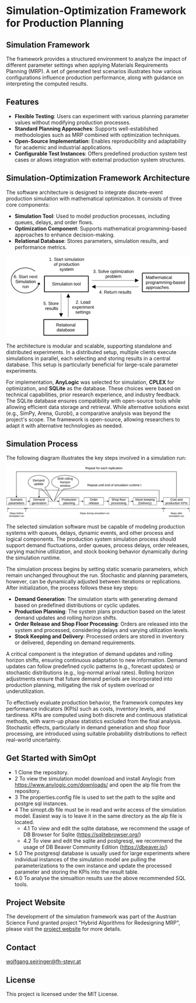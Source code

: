 # Simulation-Optimization Framework for Production Planning

## Simulation Framework
The framework provides a structured environment to analyze the impact of different parameter settings when applying Materials Requirements Planning (MRP). A set of generated test scenarios illustrates how various configurations influence production performance, along with guidance on interpreting the computed results.

## Features
- **Flexible Testing**: Users can experiment with various planning parameter values without modifying production processes.
- **Standard Planning Approaches**: Supports well-established methodologies such as MRP combined with optimization techniques.
- **Open-Source Implementation**: Enables reproducibility and adaptability for academic and industrial applications.
- **Configurable Test Instances**: Offers predefined production system test cases or allows integration with external production system structures.

## Simulation-Optimization Framework Architecture
The software architecture is designed to integrate discrete-event production simulation with mathematical optimization. It consists of three core components:
- **Simulation Tool**: Used to model production processes, including queues, delays, and order flows.
- **Optimization Component**: Supports mathematical programming-based approaches to enhance decision-making.
- **Relational Database**: Stores parameters, simulation results, and performance metrics.

![Simulation Framework Architecture](simulationarchitecture.png)

The architecture is modular and scalable, supporting standalone and distributed experiments. In a distributed setup, multiple clients execute simulations in parallel, each selecting and storing results in a central database. This setup is particularly beneficial for large-scale parameter experiments.

For implementation, **AnyLogic** was selected for simulation, **CPLEX** for optimization, and **SQLite** as the database. These choices were based on technical capabilities, prior research experience, and industry feedback. The SQLite database ensures compatibility with open-source tools while allowing efficient data storage and retrieval. While alternative solutions exist (e.g., SimPy, Arena, Gurobi), a comparative analysis was beyond the project's scope. The framework is open-source, allowing researchers to adapt it with alternative technologies as needed.

## Simulation Process
The following diagram illustrates the key steps involved in a simulation run:

![Simulation Process](simulationprocess.png)

The selected simulation software must be capable of modeling production systems with queues, delays, dynamic events, and other process and logical components. The production system simulation process should support demand fluctuations, order queues, process delays, order releases, varying machine utilization, and stock booking behavior dynamically during the simulation runtime.

The simulation process begins by setting static scenario parameters, which remain unchanged throughout the run. Stochastic and planning parameters, however, can be dynamically adjusted between iterations or replications. After initialization, the process follows these key steps:
- **Demand Generation**: The simulation starts with generating demand based on predefined distributions or cyclic updates.
- **Production Planning**: The system plans production based on the latest demand updates and rolling horizon shifts.
- **Order Release and Shop Floor Processing**: Orders are released into the system and processed, considering delays and varying utilization levels.
- **Stock Keeping and Delivery**: Processed orders are stored in inventory or delivered, depending on demand requirements.

A critical component is the integration of demand updates and rolling horizon shifts, ensuring continuous adaptation to new information. Demand updates can follow predefined cyclic patterns (e.g., forecast updates) or stochastic distributions (e.g., log-normal arrival rates). Rolling horizon adjustments ensure that future demand periods are incorporated into production planning, mitigating the risk of system overload or underutilization.

To effectively evaluate production behavior, the framework computes key performance indicators (KPIs) such as costs, inventory levels, and tardiness. KPIs are computed using both discrete and continuous statistical methods, with warm-up phase statistics excluded from the final analysis. Stochastic effects, particularly in demand generation and shop floor processing, are introduced using suitable probability distributions to reflect real-world uncertainty.

## Get Started with SimOpt
- 1 Clone the repository.
- 2 To view the simulation model download and install Anylogic from https://www.anylogic.com/downloads/ and open the alp file from the repository.
- 3 The properties.config file is used to set the path to the sqlite and postgre sql instances.
- 4 The simopt.db file must be in read and write access of the simulation model. Easiest way is to leave it in the same directory as the alp file is located.
  - 4.1 To view and edit the sqlite database, we recommend the usage of DB Browser for Sqlite (https://sqlitebrowser.org/)
  - 4.2 To view and edit the sqlite and postgresql, we recommend the usage of DB Beaver Community Edition (https://dbeaver.io/)
- 5.0 The postgresql database is usually used for large experiments where individual instances of the simulation model are pulling the parameterizations to the own instance and update the processed parameter and storing the KPIs into the result table.
- 6.0 To analyse the simualtion results use the above recommended SQL tools.

## Project Website
The development of the simulation framework was part of the Austrian Science Fund granted project "Hybrid Algorithms for Redesigning MRP", please visit the [project website](https://coe-sp.fh-ooe.at/projekte/hybrid-algorithms-for-redesigning-mrp/) for more details.

## Contact
wolfgang.seiringer@fh-steyr.at

## License
This project is licensed under the MIT License.

